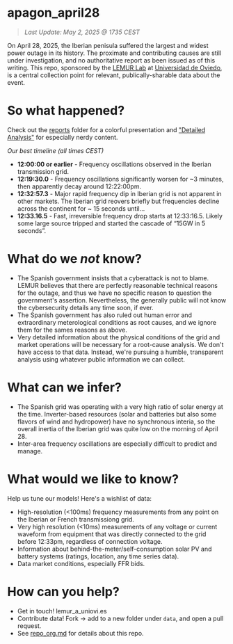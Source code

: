 # apagon_april28

> *Last Update: May 2, 2025 @ 1735 CEST*

On April 28, 2025, the Iberian penisula suffered the largest and widest power outage in its history. The proximate and contributing causes are still under investigation, and no authoritative report as been issued as of this writing. This repo, sponsored by the [LEMUR Lab](https://lemuruniovi.com/) at [Universidad de Oviedo](https://www.uniovi.es/), is a central collection point for relevant, publically-sharable data about the event.


# So what happened?
Check out the [reports](reports/) folder for a colorful presentation and ["Detailed Analysis"](detailed_analysis.md) for especially nerdy content.

_Our best timeline (all times CEST)_
- **12:00:00 or earlier** - Frequency oscillations observed in the Iberian transmission grid.
- **12:19:30.0** - Frequency oscillations significantly worsen for ~3 minutes, then apparently decay around 12:22:00pm.
- **12:32:57.3** - Major rapid frequency dip in Iberian grid is not apparent in other markets. The Iberian grid reovers briefly but frequencies decline across the continent for ~ 15 seconds until...
- **12:33.16.5** - Fast, irreversible frequency drop starts at 12:33:16.5. Likely some large source tripped and started the cascade of “15GW in 5 seconds”.


# What do we _not_ know?
- The Spanish government insists that a cyberattack is not to blame. LEMUR believes that there are perfectly reasonable technical reasons for the outage, and thus we have no specific reason to question the government's assertion. Nevertheless, the generally public will not know the cybersecurity details any time soon, if ever.
- The Spanish government has also ruled out human error and extraordinary meterological conditions as root causes, and we ignore them for the sames reasons as above.
- Very detailed information about the physical conditions of the grid and market operations will be necessary for a root-cause analysis. We don't have access to that data. Instead, we're pursuing a humble, transparent analysis using whatever public information we can collect.

# What can we infer?
- The Spanish grid was operating with a very high ratio of solar energy at the time. Inverter-based resources (solar and batteries but also some flavors of wind and hydropower) have no synchronous interia, so the overall inertia of the Iberian grid was quite low on the morning of April 28.
- Inter-area frequency oscillations are especially difficult to predict and manage.


# What would we like to know?
Help us tune our models! Here's a wishlist of data:

- High-resolution (<100ms) frequency measurements from any point on the Iberian or French transmissiong grid.
- Very high resolution (<10ms) measurements of any voltage or current waveform from equipment that was directly connected to the grid before 12:33pm, regardless of connection voltage.
- Information about behind-the-meter/self-consumption solar PV and battery systems (ratings, location, any time series data).
- Data market conditions, especially FFR bids.

# How can you help?
- Get in touch! lemur_a_uniovi.es
- Contribute data! Fork -> add to a new folder under `data`, and open a pull request.
- See [repo_org.md](repo_org.md) for details about this repo.


